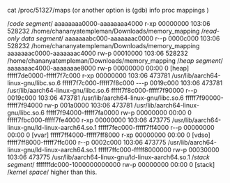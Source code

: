 cat /proc/51327/maps (or another option is (gdb) info proc mappings
)

/*code segment*/
aaaaaaaa0000-aaaaaaaa4000 r-xp 00000000 103:06 528232                    /home/chananyatempleman/Downloads/memory_mapping
/*read-only data segment*/
aaaaaaabc000-aaaaaaac0000 r--p 0000c000 103:06 528232                    /home/chananyatempleman/Downloads/memory_mapping
aaaaaaac0000-aaaaaaac4000 rw-p 00010000 103:06 528232                    /home/chananyatempleman/Downloads/memory_mapping
/*heap segment*/
aaaaaaac4000-aaaaaaae8000 rw-p 00000000 00:00 0                          [heap]
fffff7de0000-fffff7f7c000 r-xp 00000000 103:06 473781                    /usr/lib/aarch64-linux-gnu/libc.so.6
fffff7f7c000-fffff7f8c000 ---p 0019c000 103:06 473781                    /usr/lib/aarch64-linux-gnu/libc.so.6
fffff7f8c000-fffff7f90000 r--p 0019c000 103:06 473781                    /usr/lib/aarch64-linux-gnu/libc.so.6
fffff7f90000-fffff7f94000 rw-p 001a0000 103:06 473781                    /usr/lib/aarch64-linux-gnu/libc.so.6
fffff7f94000-fffff7fa0000 rw-p 00000000 00:00 0 
fffff7fbc000-fffff7fe4000 r-xp 00000000 103:06 473775                    /usr/lib/aarch64-linux-gnu/ld-linux-aarch64.so.1
fffff7fec000-fffff7ff4000 r--p 00000000 00:00 0                          [vvar]
fffff7ff4000-fffff7ff8000 r-xp 00000000 00:00 0                          [vdso]
fffff7ff8000-fffff7ffc000 r--p 0002c000 103:06 473775                    /usr/lib/aarch64-linux-gnu/ld-linux-aarch64.so.1
fffff7ffc000-fffff8000000 rw-p 00030000 103:06 473775                    /usr/lib/aarch64-linux-gnu/ld-linux-aarch64.so.1
/*stack segment*/
fffffffdc000-1000000000000 rw-p 00000000 00:00 0                         [stack]
/*kernel space*/
higher than this.